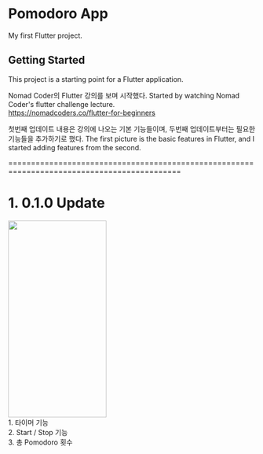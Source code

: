 # Pomodoro App

My first Flutter project.

## Getting Started

This project is a starting point for a Flutter application.

Nomad Coder의 Flutter 강의를 보며 시작했다.
Started by watching Nomad Coder's flutter challenge lecture.
<br>https://nomadcoders.co/flutter-for-beginners

첫번째 업데이트 내용은 강의에 나오는 기본 기능들이며, 두번째 업데이트부터는 필요한 기능들을 추가하기로 했다.
The first picture is the basic features in Flutter, and I started adding features from the second.

============================================================================================
# 1. 0.1.0 Update
<img src="https://github.com/noaz98/Pomodoros/assets/102011453/5c114181-697c-4ba8-a1d6-0a3ec19a3dcc" width="200" height="400"/>
<br>1. 타이머 기능 <br>
2. Start / Stop 기능<br>
3. 총 Pomodoro 횟수 <br>
